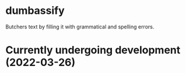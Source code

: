 # dumbassify
Butchers text by filling it with grammatical and spelling errors.

# Currently undergoing development (2022-03-26)
